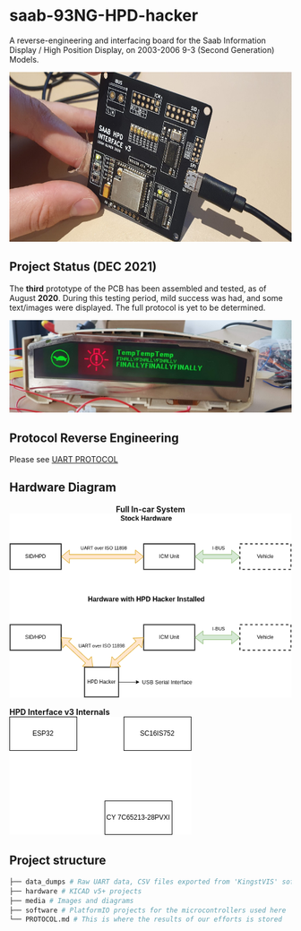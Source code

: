 # saab-93NG-HPD-hacker
A reverse-engineering and interfacing board for the Saab Information Display / High Position Display, on 2003-2006 9-3 (Second Generation) Models.

<p align="center">
<img src="https://github.com/leighleighleigh/saab-93NG-HPD-hacker/blob/main/media/pcb_v3.jpg?raw=true" width="640" height="303" alt="A square black circuit board with white text marked 'SAAB HPD INTERFACE v3' rests on a cream coloured benchtop." />
</p>

## Project Status (DEC **2021**)
The **third** prototype of the PCB has been assembled and tested, as of August **2020**.
During this testing period, mild success was had, and some text/images were displayed. The full protocol is yet to be determined.
<p align="center">
<img src="https://github.com/leighleighleigh/saab-93NG-HPD-hacker/blob/main/media/hpd_finally.jpg?raw=true" alt="" />
</p>

## Protocol Reverse Engineering
Please see [UART PROTOCOL](/UART_PROTOCOL.md) 

## Hardware Diagram
<p align="center" style="text-align: center;">
<b>Full In-car System</b><br>
<img src="https://github.com/leighleighleigh/saab-93NG-HPD-hacker/blob/main/media/hardware_diagram.png?raw=true" alt="" /><br>

<b>HPD Interface v3 Internals</b><br>
<img src="https://github.com/leighleighleigh/saab-93NG-HPD-hacker/blob/main/media/pcb_v3_diagram.png?raw=true" alt="" /><br>
</p>

## Project structure
```bash
├── data_dumps # Raw UART data, CSV files exported from 'KingstVIS' software
├── hardware # KICAD v5+ projects
├── media # Images and diagrams
├── software # PlatformIO projects for the microcontrollers used here
└── PROTOCOL.md # This is where the results of our efforts is stored
```